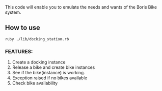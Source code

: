This code will enable you to emulate the needs and wants of the Boris Bike system.

## How to use

```shell
ruby ./lib/docking_station.rb
```

### FEATURES:
1. Create a docking instance
2. Release a bike and create bike instances
3. See if the bike(instance) is working.
4. Exception raised if no bikes available
5. Check bike availability
